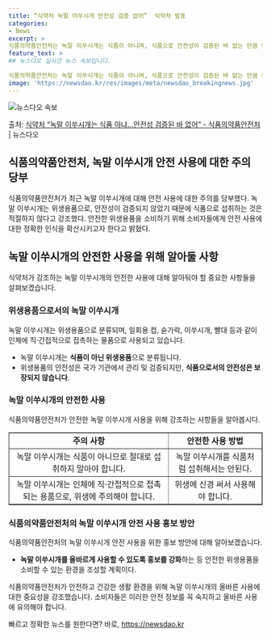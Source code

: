 ```yaml
---
title: “식약처 녹말 이쑤시개 안전성 검증 없어”  식약처 발표
categories:
- News
excerpt: >
식품의약품안전처는 녹말 이쑤시개는 식품이 아니며, 식품으로 안전성이 검증된 바 없는 만큼 위생용품 용도에 맞…
feature_text: >
## 뉴스다오 실시간 뉴스 속보입니다.

식품의약품안전처는 녹말 이쑤시개는 식품이 아니며, 식품으로 안전성이 검증된 바 없는 만큼 위생용품 용도에 맞…
image: 'https://newsdao.kr/res/images/meta/newsdao_breakingnews.jpg'
---
```


![뉴스다오 속보](https://newsdao.kr/res/images/meta/newsdao_breakingnews.jpg)

<p>출처: <a href="https://newsdao.kr/3072" rel="dofollow">식약처 “녹말 이쑤시개는 식품 아냐…안전성 검증된 바 없어” - 식품의약품안전처</a> | 뉴스다오</p>

<h2 data-ke-size="size26">식품의약품안전처, 녹말 이쑤시개 안전 사용에 대한 주의 당부</h2>
<p data-ke-size="size16">식품의약품안전처가 최근 녹말 이쑤시개에 대해 안전 사용에 대한 주의를 당부했다. 녹말 이쑤시개는 위생용품으로, 안전성이 검증되지 않았기 때문에 식품으로 섭취하는 것은 적절하지 않다고 강조했다. 안전한 위생용품을 소비하기 위해 소비자들에게 안전 사용에 대한 정확한 인식을 확산시키고자 한다고 밝혔다.</p>

<h2 data-ke-size="size24">녹말 이쑤시개의 안전한 사용을 위해 알아둘 사항</h2>
<p data-ke-size="size16">식약처가 강조하는 녹말 이쑤시개의 안전한 사용에 대해 알아둬야 할 중요한 사항들을 살펴보겠습니다.</p>

<h3 data-ke-size="size20">위생용품으로서의 녹말 이쑤시개</h3>
<p data-ke-size="size16">녹말 이쑤시개는 위생용품으로 분류되며, 일회용 컵, 숟가락, 이쑤시개, 빨대 등과 같이 인체에 직·간접적으로 접촉하는 물품으로 사용되고 있습니다.</p>
<ul>
<li>녹말 이쑤시개는 <b>식품이 아닌 위생용품</b>으로 분류됩니다.</li>
<li>위생용품의 안전성은 국가 기관에서 관리 및 검증되지만, <b>식품으로서의 안전성은 보장되지 않습니다</b>.</li>
</ul>

<h3 data-ke-size="size20">녹말 이쑤시개의 안전한 사용</h3>
<p data-ke-size="size16">식품의약품안전처가 안전한 녹말 이쑤시개 사용을 위해 강조하는 사항들을 알아봅시다.</p>
<table border="1" style="width: 100%;">
<tbody>
<tr>
<td style="text-align: center; height: 17px;"><b>주의 사항</b></td>
<td style="text-align: center; height: 17px;"><b>안전한 사용 방법</b></td>
</tr>
<tr>
<td style="text-align: center; height: 17px;">녹말 이쑤시개는 식품이 아니므로 절대로 섭취하지 말아야 합니다.</td>
<td style="text-align: center; height: 17px;">녹말 이쑤시개를 식품처럼 섭취해서는 안된다.</td>
</tr>
<tr>
<td style="text-align: center; height: 17px;">녹말 이쑤시개는 인체에 직·간접적으로 접촉되는 용품으로, 위생에 주의해야 합니다.</td>
<td style="text-align: center; height: 17px;">위생에 신경 써서 사용해야 합니다.</td>
</tr>
</tbody>
</table>

<h3 data-ke-size="size20">식품의약품안전처의 녹말 이쑤시개 안전 사용 홍보 방안</h3>
<p data-ke-size="size16">식품의약품안전처의 녹말 이쑤시개 안전 사용을 위한 홍보 방안에 대해 알아보겠습니다.</p>
<ul>
<li><b>녹말 이쑤시개를 올바르게 사용할 수 있도록 홍보를 강화</b>하는 등 안전한 위생용품을 소비할 수 있는 환경을 조성할 계획이다.</li>
</ul>

<p data-ke-size="size16">식품의약품안전처가 안전하고 건강한 생활 환경을 위해 녹말 이쑤시개의 올바른 사용에 대한 중요성을 강조했습니다. 소비자들은 이러한 안전 정보를 꼭 숙지하고 올바른 사용에 유의해야 합니다.</p> 

빠르고 정확한 뉴스를 원한다면? 바로, <a href="https://newsdao.kr" rel="dofollow">https://newsdao.kr</a>


    
